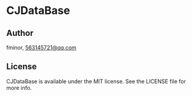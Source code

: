 # CJDataBase

## Author

fminor, 563145721@qq.com

## License

CJDataBase is available under the MIT license. See the LICENSE file for more info.
